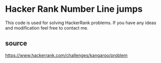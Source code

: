 # Hacker Rank Number Line jumps
This code is used for solving HackerRank problems. If you have any ideas and modification feel free to contact me.

## source
https://www.hackerrank.com/challenges/kangaroo/problem

